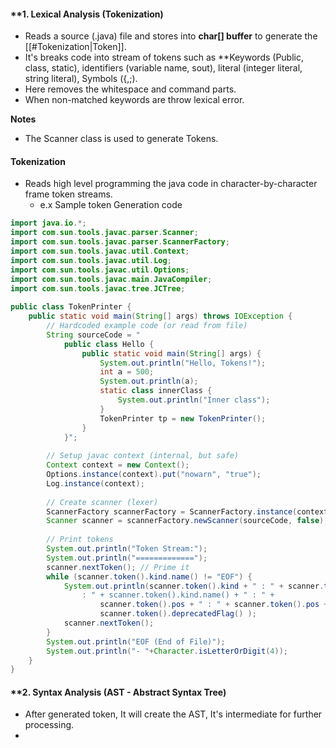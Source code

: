 #### **1. Lexical Analysis (Tokenization)
- Reads a source (.java) file and stores into **char[] buffer** to generate the [[#Tokenization|Token]].
- It's breaks code into stream of tokens such as **Keywords (Public, class, static), identifiers (variable name, sout), literal (integer literal, string literal), Symbols ({,;).
- Here removes the whitespace and command parts.
- When non-matched keywords are throw lexical error.

**Notes**
- The Scanner class is used to generate Tokens.
#### Tokenization 
- Reads high level programming the java code in character-by-character frame token streams.
	- e.x Sample token Generation code
``` java
import java.io.*;  
import com.sun.tools.javac.parser.Scanner;  
import com.sun.tools.javac.parser.ScannerFactory;  
import com.sun.tools.javac.util.Context;  
import com.sun.tools.javac.util.Log;  
import com.sun.tools.javac.util.Options;  
import com.sun.tools.javac.main.JavaCompiler;  
import com.sun.tools.javac.tree.JCTree;  
  
public class TokenPrinter {  
    public static void main(String[] args) throws IOException {  
        // Hardcoded example code (or read from file)  
        String sourceCode = "  
            public class Hello {                
			    public static void main(String[] args) {  
				    System.out.println("Hello, Tokens!");                    
		            int a = 500;                    
		            System.out.println(a);                    
			        static class innerClass {                        
				        System.out.println("Inner class");                    
				    }
				    TokenPrinter tp = new TokenPrinter();                              
			    }  
            }";  
  
        // Setup javac context (internal, but safe)  
        Context context = new Context();  
        Options.instance(context).put("nowarn", "true");  
        Log.instance(context);  
  
        // Create scanner (lexer)  
        ScannerFactory scannerFactory = ScannerFactory.instance(context);  
        Scanner scanner = scannerFactory.newScanner(sourceCode, false);  
  
        // Print tokens  
        System.out.println("Token Stream:");  
        System.out.println("=============");  
        scanner.nextToken(); // Prime it  
        while (scanner.token().kind.name() != "EOF") {  
            System.out.println(scanner.token().kind + " : " + scanner.token() + " 
	            : " + scanner.token().kind.name() + " : " +  
                    scanner.token().pos + " : " + scanner.token().pos + " : " + 
                    scanner.token().deprecatedFlag() );  
            scanner.nextToken();  
        }  
        System.out.println("EOF (End of File)");  
        System.out.println("- "+Character.isLetterOrDigit(4));  
    }  
}
```

#### **2. Syntax Analysis (AST - Abstract Syntax Tree)
- After generated token, It will create the AST, It's intermediate for further processing.
- 